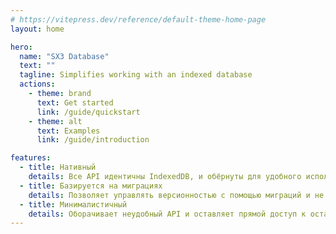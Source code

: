 ```yaml
---
# https://vitepress.dev/reference/default-theme-home-page
layout: home

hero:
  name: "SX3 Database"
  text: ""
  tagline: Simplifies working with an indexed database
  actions:
    - theme: brand
      text: Get started
      link: /guide/quickstart
    - theme: alt
      text: Examples
      link: /guide/introduction

features:
  - title: Нативный
    details: Все API идентичны IndexedDB, и обёрнуты для удобного использования
  - title: Базируется на миграциях
    details: Позволяет управлять версионностью с помощью миграций и не писать тонны неструктурированного кода
  - title: Минималистичный
    details: Оборачивает неудобный API и оставляет прямой доступ к остальным
---
```

